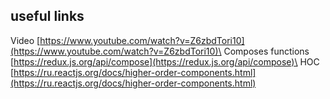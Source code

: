 ## useful links

Video [https://www.youtube.com/watch?v=Z6zbdTori10](https://www.youtube.com/watch?v=Z6zbdTori10)\
Composes functions [https://redux.js.org/api/compose](https://redux.js.org/api/compose)\
HOC [https://ru.reactjs.org/docs/higher-order-components.html](https://ru.reactjs.org/docs/higher-order-components.html)